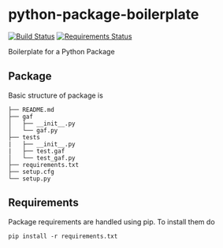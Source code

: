 python-package-boilerplate
==========================

[![Build Status](https://api.travis-ci.org/wkpalan/gaf-utils.png?branch=master)](https://travis-ci.org/wkpalan/gaf-utils)
[![Requirements Status](https://requires.io/github/wkpalan/gaf-utils/requirements.svg?branch=master)](https://requires.io/github/wkpalan/gaf-utils/requirements/?branch=master)

Boilerplate for a Python Package

## Package

Basic structure of package is

```
├── README.md
├── gaf
│   ├── __init__.py
│   └── gaf.py 
├── tests
|   ├── __init__.py
|   ├── test.gaf
│   └── test_gaf.py
├── requirements.txt
├── setup.cfg
└── setup.py
```

## Requirements

Package requirements are handled using pip. To install them do

```
pip install -r requirements.txt
```
